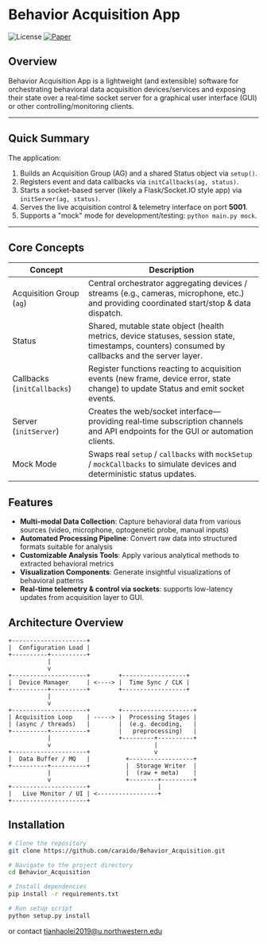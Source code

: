 # Behavior Acquisition App

![License](https://img.shields.io/github/license/caraido/Behavior_Acquisition)
[![Paper](https://img.shields.io/badge/Paper)](https://doi.org/10.1016/j.cub.2024.11.041<object)

## Overview

Behavior Acquisition App is a lightweight (and extensible) software for orchestrating behavioral data acquisition devices/services and exposing their state over a real‑time socket server for a graphical user interface (GUI) or other controlling/monitoring clients.

---

## Quick Summary

The application:

1. Builds an Acquisition Group (AG) and a shared Status object via `setup()`.
2. Registers event and data callbacks via `initCallbacks(ag, status)`.
3. Starts a socket-based server (likely a Flask/Socket.IO style app) via `initServer(ag, status)`.
4. Serves the live acquisition control & telemetry interface on port **5001**.
5. Supports a "mock" mode for development/testing: `python main.py mock`.

---

## Core Concepts

| Concept | Description |
|--------|-------------|
| Acquisition Group (`ag`) | Central orchestrator aggregating devices / streams (e.g., cameras, microphone, etc.) and providing coordinated start/stop & data dispatch. |
| Status | Shared, mutable state object (health metrics, device statuses, session state, timestamps, counters) consumed by callbacks and the server layer. |
| Callbacks (`initCallbacks`) | Register functions reacting to acquisition events (new frame, device error, state change) to update Status and emit socket events. |
| Server (`initServer`) | Creates the web/socket interface—providing real‑time subscription channels and API endpoints for the GUI or automation clients. |
| Mock Mode | Swaps real `setup` / `callbacks` with `mockSetup` / `mockCallbacks` to simulate devices and deterministic status updates. |

## Features

- **Multi-modal Data Collection**: Capture behavioral data from various sources (video, microphone, optogenetic probe, manual inputs)
- **Automated Processing Pipeline**: Convert raw data into structured formats suitable for analysis
- **Customizable Analysis Tools**: Apply various analytical methods to extracted behavioral metrics
- **Visualization Components**: Generate insightful visualizations of behavioral patterns
- **Real-time telemetry & control via sockets**: supports low-latency updates from acquisition layer to GUI.

## Architecture Overview

```
+---------------------+
|  Configuration Load |
+----------+----------+
           |
           v
+---------------------+        +------------------+
|  Device Manager     | <----> |  Time Sync / CLK |
+----------+----------+        +------------------+
           |
           v
+---------------------+        +--------------------+
| Acquisition Loop    | -----> |  Processing Stages |
| (async / threads)   |        |  (e.g. decoding,   |
+----------+----------+        |   preprocessing)   |
           |                   +---------+----------+
           v                             |
+---------------------+                  v
|  Data Buffer / MQ   |          +------------------+
+----------+----------+          |  Storage Writer  |
           |                     |  (raw + meta)    |
           v                     +--------+---------+
+---------------------+                   |
|   Live Monitor / UI | <-----------------+
+---------------------+
```



## Installation

```bash
# Clone the repository
git clone https://github.com/caraido/Behavior_Acquisition.git

# Navigate to the project directory
cd Behavior_Acquisition

# Install dependencies
pip install -r requirements.txt

# Run setup script
python setup.py install
```
or contact tianhaolei2019@u.northwestern.edu
